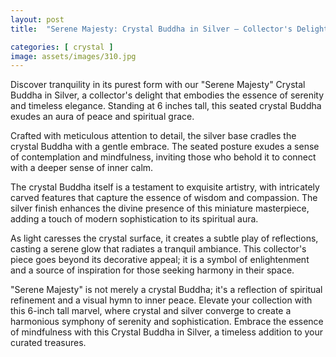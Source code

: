 ```yaml
---
layout: post
title:  "Serene Majesty: Crystal Buddha in Silver – Collector's Delight"

categories: [ crystal ]
image: assets/images/310.jpg
---
```

Discover tranquility in its purest form with our "Serene Majesty" Crystal Buddha in Silver, a collector's delight that embodies the essence of serenity and timeless elegance. Standing at 6 inches tall, this seated crystal Buddha exudes an aura of peace and spiritual grace.

Crafted with meticulous attention to detail, the silver base cradles the crystal Buddha with a gentle embrace. The seated posture exudes a sense of contemplation and mindfulness, inviting those who behold it to connect with a deeper sense of inner calm.

The crystal Buddha itself is a testament to exquisite artistry, with intricately carved features that capture the essence of wisdom and compassion. The silver finish enhances the divine presence of this miniature masterpiece, adding a touch of modern sophistication to its spiritual aura.

As light caresses the crystal surface, it creates a subtle play of reflections, casting a serene glow that radiates a tranquil ambiance. This collector's piece goes beyond its decorative appeal; it is a symbol of enlightenment and a source of inspiration for those seeking harmony in their space.

"Serene Majesty" is not merely a crystal Buddha; it's a reflection of spiritual refinement and a visual hymn to inner peace. Elevate your collection with this 6-inch tall marvel, where crystal and silver converge to create a harmonious symphony of serenity and sophistication. Embrace the essence of mindfulness with this Crystal Buddha in Silver, a timeless addition to your curated treasures.